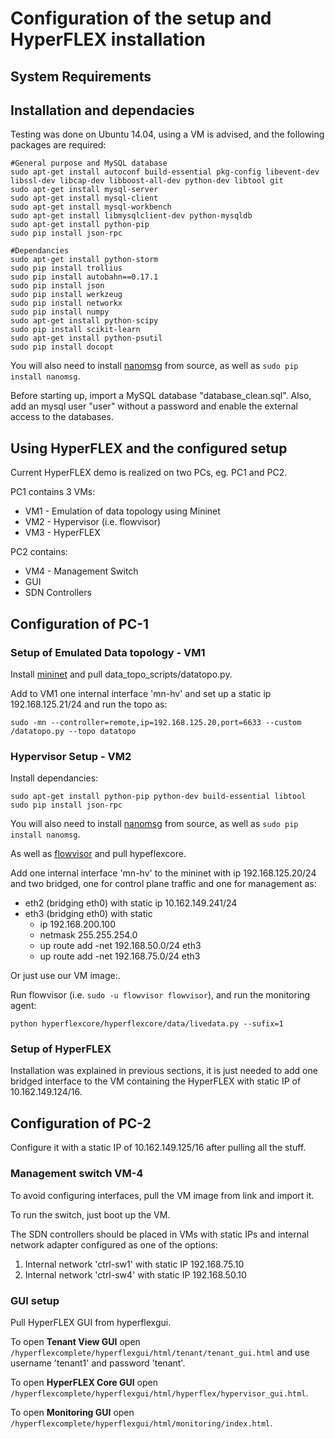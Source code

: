 # Configuration of the setup and HyperFLEX installation

## System Requirements

## Installation and dependacies 

Testing was done on Ubuntu 14.04, using a VM is advised, and the following packages are required:

```
#General purpose and MySQL database
sudo apt-get install autoconf build-essential pkg-config libevent-dev libssl-dev libcap-dev libboost-all-dev python-dev libtool git
sudo apt-get install mysql-server
sudo apt-get install mysql-client
sudo apt-get install mysql-workbench
sudo apt-get install libmysqlclient-dev python-mysqldb
sudo apt-get install python-pip
sudo pip install json-rpc

#Dependancies
sudo apt-get install python-storm
sudo pip install trollius
sudo pip install autobahn==0.17.1
sudo pip install json
sudo pip install werkzeug
sudo pip install networkx
sudo pip install numpy
sudo apt-get install python-scipy
sudo pip install scikit-learn
sudo apt-get install python-psutil
sudo pip install docopt
```

You will also need to install [nanomsg](https://github.com/nanomsg/nanomsg) from source, as well as `sudo pip install nanomsg`.

Before starting up, import a MySQL database "database_clean.sql". Also, add an mysql user "user" without a password and enable the external access to the databases.   

## Using HyperFLEX and the configured setup 

Current HyperFLEX demo is realized on two PCs, eg. PC1 and PC2. 

PC1 contains 3 VMs:

* VM1 - Emulation of data topology using Mininet  
* VM2 - Hypervisor (i.e. flowvisor)
* VM3 - HyperFLEX 

PC2 contains:

* VM4 - Management Switch
* GUI
* SDN Controllers

## Configuration of PC-1

### Setup of Emulated Data topology - VM1

Install [mininet](http://mininet.org/) and pull data_topo_scripts/datatopo.py.

Add to VM1 one internal interface 'mn-hv' and set up a static ip 192.168.125.21/24 and run the topo as:
```
sudo -mn --controller=remote,ip=192.168.125.20,port=6633 --custom /datatopo.py --topo datatopo
```  

### Hypervisor Setup - VM2

Install dependancies:
```
sudo apt-get install python-pip python-dev build-essential libtool
sudo pip install json-rpc
```
You will also need to install [nanomsg](https://github.com/nanomsg/nanomsg) from source, as well as `sudo pip install nanomsg`. 

As well as [flowvisor](https://github.com/opennetworkinglab/flowvisor) and pull hypeflexcore.

Add one internal interface 'mn-hv' to the mininet with ip 192.168.125.20/24 and two bridged, one for control plane traffic and one for management as:

* eth2 (bridging eth0) with static ip 10.162.149.241/24
* eth3 (bridging eth0) with static
    * ip 192.168.200.100
    * netmask 255.255.254.0
    * up route add -net 192.168.50.0/24 eth3
    * up route add -net 192.168.75.0/24 eth3  

Or just use our VM image:.  

Run flowvisor (i.e. `sudo -u flowvisor flowvisor`), and run the monitoring agent:
```
python hyperflexcore/hyperflexcore/data/livedata.py --sufix=1
```

### Setup of HyperFLEX

Installation was explained in previous sections, it is just needed to add one bridged interface to the VM containing the HyperFLEX with static IP of 10.162.149.124/16.


## Configuration of PC-2

Configure it with a static IP of 10.162.149.125/16 after pulling all the stuff.

### Management switch VM-4

To avoid configuring interfaces, pull the VM image from link and import it.

To run the switch, just boot up the VM.

The SDN controllers should be placed in VMs with static IPs and internal network adapter configured as one of the options:
1) Internal network 'ctrl-sw1' with static IP 192.168.75.10 
2) Internal network 'ctrl-sw4' with static IP 192.168.50.10

### GUI setup

Pull HyperFLEX GUI from hyperflexgui.

To open **Tenant View GUI** open `/hyperflexcomplete/hyperflexgui/html/tenant/tenant_gui.html` and use username 'tenant1' and password 'tenant'.

To open **HyperFLEX Core GUI** open `/hyperflexcomplete/hyperflexgui/html/hyperflex/hypervisor_gui.html`.

To open **Monitoring GUI** open `/hyperflexcomplete/hyperflexgui/html/monitoring/index.html`.